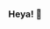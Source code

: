 ### Heya! 👋

<!--
**Amethyst69/Amethyst69** is a ✨ _special_ ✨ repository because its `README.md` (this file) appears on your GitHub profile.

### About me 😎
My name is David, I'm 17 years old and I have a passion for programming and networking since I was 14.
In my free time I like to make cool projects or programs that may be helpful for people, as well as working out,
going out with friends or watch TV series.

- 🔨 Fixing bugs is my point of strength (Also patience 😁).
- 🌱 I’m currently learning JavaScript and Rust.
- ⚡ Languages that I can speak: Italian, Spanish, Romanian, English and Portuguese.

- ## Main Languages 💻
<img align="left" src="http://assets.stickpng.com/images/5848152fcef1014c0b5e4967.png" width="40" alt="Python" />
<img align="left" src="https://lautenschlager-id.github.io/content/lang_lua.jpg" width="40" alt="C#" />
<img align="left" src="https://lautenschlager-id.github.io/content/lang_lua.jpg" width="40" alt="JavaScript" />
<img align="left" src="https://lautenschlager-id.github.io/content/lang_lua.jpg" width="40" alt="Rust" />

- 📫 How to reach me:
     (Discord) Amethyst#9861.
